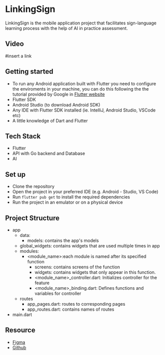 # LinkingSign

LinkingSign is the mobile application project that facilitates sign-language learning process with the help of AI in practice assessment.

## Video

#insert a link

## Getting started

- To run any Android application built with Flutter you need to configure the enviroments in your machine, you can do this following the the tutorial provided by Google in [Flutter website](https://docs.flutter.dev/get-started/install)
- Flutter SDK
- Android Studio (to download Android SDK)
- Any IDE with Flutter SDK installed (ie. IntelliJ, Android Studio, VSCode etc)
- A little knowledge of Dart and Flutter

## Tech Stack

- Flutter
- API with Go backend and Database
- AI

## Set up

- Clone the repository
- Open the project in your preferred IDE (e.g. Android - Studio, VS Code)
- Run `flutter pub get` to install the required dependencies
- Run the project in an emulator or on a physical device

## Project Structure

- app
  - data:
    - models: contains the app's models
  - global_widgets: contains widgets that are used multiple times in app
  - modules:
    - <module_name>:each module is named after its specified function
      - screens: contains screens of the function
      - widgets: contains widgets that only appear in this function.
      - <module_name>\_controller.dart: Initializes controller for the feature
      - <module_name>\_binding.dart: Defines functions and variables for controller
  - routes
    - app_pages.dart: routes to corresponding pages
    - app_routes.dart: contains names of routes
- main.dart

## Resource

- [Figma](https://www.figma.com/)
- [Github](https://github.com/)
